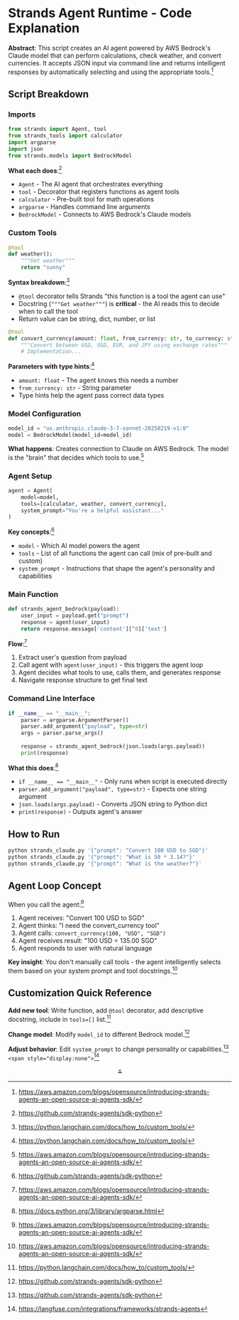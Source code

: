 # Strands Agent Runtime - Code Explanation

**Abstract**: This script creates an AI agent powered by AWS Bedrock's Claude model that can perform calculations, check weather, and convert currencies. It accepts JSON input via command line and returns intelligent responses by automatically selecting and using the appropriate tools.[^3]

## Script Breakdown

### Imports

```python
from strands import Agent, tool
from strands_tools import calculator
import argparse
import json
from strands.models import BedrockModel
```

**What each does**:[^2]

- `Agent` - The AI agent that orchestrates everything
- `tool` - Decorator that registers functions as agent tools
- `calculator` - Pre-built tool for math operations
- `argparse` - Handles command line arguments
- `BedrockModel` - Connects to AWS Bedrock's Claude models

### Custom Tools

```python
@tool
def weather():
    """Get weather"""
    return "sunny"
```

**Syntax breakdown**:[^9]

- `@tool` decorator tells Strands "this function is a tool the agent can use"
- Docstring (`"""Get weather"""`) is **critical** - the AI reads this to decide when to call the tool
- Return value can be string, dict, number, or list

```python
@tool
def convert_currency(amount: float, from_currency: str, to_currency: str):
    """Convert between USD, SGD, EUR, and JPY using exchange rates"""
    # Implementation...
```

**Parameters with type hints**:[^9]

- `amount: float` - The agent knows this needs a number
- `from_currency: str` - String parameter
- Type hints help the agent pass correct data types

### Model Configuration

```python
model_id = "us.anthropic.claude-3-7-sonnet-20250219-v1:0"
model = BedrockModel(model_id=model_id)
```

**What happens**: Creates connection to Claude on AWS Bedrock. The model is the "brain" that decides which tools to use.[^3]

### Agent Setup

```python
agent = Agent(
    model=model,
    tools=[calculator, weather, convert_currency],
    system_prompt="You're a helpful assistant..."
)
```

**Key concepts**:[^2]

- `model` - Which AI model powers the agent
- `tools` - List of all functions the agent can call (mix of pre-built and custom)
- `system_prompt` - Instructions that shape the agent's personality and capabilities

### Main Function

```python
def strands_agent_bedrock(payload):
    user_input = payload.get("prompt")
    response = agent(user_input)
    return response.message['content'][^0]['text']
```

**Flow**:[^3]

1. Extract user's question from payload
2. Call agent with `agent(user_input)` - this triggers the agent loop
3. Agent decides what tools to use, calls them, and generates response
4. Navigate response structure to get final text

### Command Line Interface

```python
if __name__ == "__main__":
    parser = argparse.ArgumentParser()
    parser.add_argument("payload", type=str)
    args = parser.parse_args()
  
    response = strands_agent_bedrock(json.loads(args.payload))
    print(response)
```

**What this does**:[^11]

- `if __name__ == "__main__"` - Only runs when script is executed directly
- `parser.add_argument("payload", type=str)` - Expects one string argument
- `json.loads(args.payload)` - Converts JSON string to Python dict
- `print(response)` - Outputs agent's answer

## How to Run

```bash
python strands_claude.py '{"prompt": "Convert 100 USD to SGD"}'
python strands_claude.py '{"prompt": "What is 50 * 3.14?"}'
python strands_claude.py '{"prompt": "What is the weather?"}'
```

## Agent Loop Concept

When you call the agent:[^3]

1. Agent receives: "Convert 100 USD to SGD"
2. Agent thinks: "I need the convert_currency tool"
3. Agent calls: `convert_currency(100, "USD", "SGD")`
4. Agent receives result: "100 USD = 135.00 SGD"
5. Agent responds to user with natural language

**Key insight**: You don't manually call tools - the agent intelligently selects them based on your system prompt and tool docstrings.[^3]

## Customization Quick Reference

**Add new tool**: Write function, add `@tool` decorator, add descriptive docstring, include in `tools=[]` list.[^9]

**Change model**: Modify `model_id` to different Bedrock model.[^2]

**Adjust behavior**: Edit `system_prompt` to change personality or capabilities.[^2]
`<span style="display:none">`[^8]

<div align="center">⁂</div>

[^1]: https://github.com/strands-agents/docs
    
[^2]: https://github.com/strands-agents/sdk-python
    
[^3]: https://aws.amazon.com/blogs/opensource/introducing-strands-agents-an-open-source-ai-agents-sdk/
    
[^4]: https://docs.aws.amazon.com/bedrock-agentcore/latest/devguide/code-interpreter-building-agents.html
    
[^5]: https://pypi.org/project/strands-agents-tools/
    
[^6]: https://jettro.dev/strands-the-new-agent-framework-supported-by-amazon-1b3ecccb0209
    
[^7]: https://dev.to/aws/building-strands-agents-with-a-few-lines-of-code-observability-and-with-langfuse-4bc4
    
[^8]: https://langfuse.com/integrations/frameworks/strands-agents
    
[^9]: https://python.langchain.com/docs/how_to/custom_tools/
    
[^10]: https://realpython.com/command-line-interfaces-python-argparse/
    
[^11]: https://docs.python.org/3/library/argparse.html

